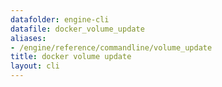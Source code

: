```yaml
---
datafolder: engine-cli
datafile: docker_volume_update
aliases:
- /engine/reference/commandline/volume_update
title: docker volume update
layout: cli
---
```


<!--
This page is automatically generated from Docker's source code. If you want to
suggest a change to the text that appears here, open a ticket or pull request
in the source repository on GitHub:

https://github.com/docker/cli
-->
